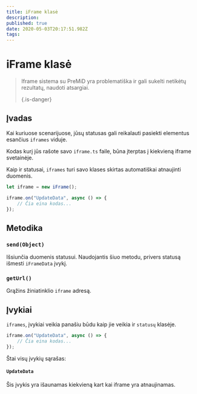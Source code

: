 ```yaml
---
title: iFrame klasė
description:
published: true
date: 2020-05-03T20:17:51.982Z
tags:
---
```


# iFrame klasė
> Iframe sistema su PreMiD yra problematiška ir gali sukelti netikėtų rezultatų, naudoti atsargiai. 
> 
> {.is-danger}

## Įvadas

Kai kuriuose scenarijuose, jūsų statusas gali reikalauti pasiekti elementus esančius `iframes` viduje.

Kodas kurį jūs rašote savo `iframe.ts` faile, būna įterptas į kiekvieną iframe svetainėje.

Kaip ir statusai, `iframes` turi savo klases skirtas automatiškai atnaujinti duomenis.

```typescript
let iframe = new iFrame();

iframe.on("UpdateData", async () => {
    // Čia eina kodas...
});
```

## Metodika

### `send(Object)`
Išsiunčia duomenis statusui. Naudojantis šiuo metodu, privers statusą išmesti `iFrameData` įvykį.

### `getUrl()`
Grąžins žiniatinklio `iframe` adresą.

## Įvykiai
`iframes`, įvykiai veikia panašiu būdu kaip jie veikia ir `statusų` klasėje.

```typescript
iframe.on("UpdateData", async () => {
    // Čia eina kodas...
});
```

Štai visų įvykių sąrašas:

#### `UpdateData`

Šis įvykis yra išaunamas kiekvieną kart kai iframe yra atnaujinamas.